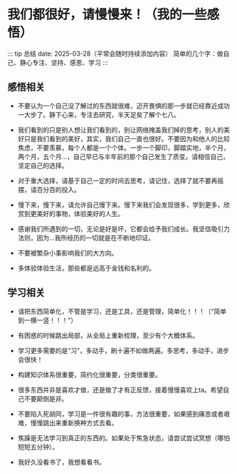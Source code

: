 # 我们都很好，请慢慢来！（我的一些感悟）
::: tip 总结
date: 2025-03-28（平常会随时持续添加内容）
简单的几个字：做自己、静心专注、坚持、感恩、学习
:::

## 感悟相关

- 不要认为一个自己没了解过的东西就很难，迈开畏惧的那一步就已经靠近成功一大步了。静下心来，专注去研究，半天足矣了解个七八。

- 我们看到的只是别人想让我们看到的，别让网络掩盖我们掉的思考，别人的美好只是我们看到的美好，其实，我们自己一直也很好。不要因为和他人的比较焦虑，不要羡慕，每个人都是一个个体。一步一个脚印，脚踏实地，半个月，两个月，五个月…，自己早已与半年前的那个自己发生了质变。请相信自己，坚定自己的选择。

- 对于重大选择，请基于自己一定的时间去思考，请记住，选择了就不要再摇摆，请百分百的投入。

- 慢下来，慢下来，请允许自己慢下来。慢下来我们会发现很多，学到更多，欣赏到更美好的事物，体验美好的人生。

- 感谢我们所遇到的一切，无论是好是坏，它都会给予我们成长。我坚信吸引力法则，因为…我所经历的一切就是在不断地印证。

- 不要被繁杂小事影响我们的大方向。

- 多体验体验生活，那些都是远高于金钱和名利的。


## 学习相关

- 请把东西简单化，不管是学习，还是工具，还是管理，简单化！！！（“简单到一横一竖！！！”）

- 有困惑的时候跳出局部，从全局上重新梳理，至少有个大概体系。

- 学习更多需要的是“习”，多动手，刷十遍不如做两遍。多思考，多动手，进步会很快！

- 构建知识体系很重要，简约化很重要，分类很重要。

- 很多东西并非是喜欢才做，还是做了才有正反馈，接着慢慢喜欢上ta。希望自己不要颠倒是非。

- 不要陷入死胡同，学习是一件很有趣的事，方法很重要，如果感到痛苦或者艰难，慢慢跳出来重新换种方式去看。

- 焦躁是无法学习到真正的东西的。如果处于焦急状态，请尝试尝试冥想（哪怕短短五分钟）。

- 我好久没看书了，我想看看书。






